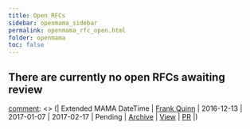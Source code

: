 ```yaml
---
title: Open RFCs
sidebar: openmama_sidebar
permalink: openmama_rfc_open.html
folder: openmama
toc: false
---
```



[comment]: <> (Comment this out when an RFC is in-flight, see http://stackoverflow.com/questions/4823468/comments-in-markdown)

## There are currently no open RFCs awaiting review

[comment]: <> (Uncomment the lines below when an RFC is in-flight)

[comment]: <> (## RFCs currently in review)

[comment]: <> (| RFC Title              | Proposer                                   | Raised     | Agreed     | Merged  | Released | Discussed                                                                     | Document                                    | Changes |)
[comment]: <> (| ---------------------- | ------------------------------------------ | ---------- | ---------- | ------- | -------- | ----------------------------------------------------------------------------- | ------------------------------------------- | ------- |)
[comment]: <> (| Extended MAMA DateTime | [Frank Quinn](https://github.com/fquinner) | 2016-12-13 | 2017-01-07 | 2017-02-17 | Pending  | [Archive](https://lists.openmama.org/pipermail/openmama-dev/2016/001944.html) | [View](openmama_rfc_extended_datetime.html) | [PR](https://github.com/OpenMAMA/OpenMAMA/pull/248) |)
